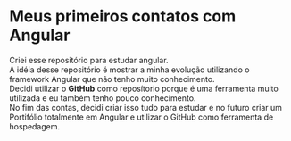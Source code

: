 # Meus primeiros contatos com Angular
Criei esse repositório para estudar angular.</br>
A idéia desse repositório é mostrar a minha evolução utilizando o framework Angular que não tenho muito conhecimento.</br>
Decidi utilizar o <strong>GitHub</strong> como reposítorio porque é uma ferramenta muito utilizada e eu também tenho pouco conhecimento.</br>
No fim das contas, decidi criar isso tudo para estudar e no futuro criar um Portifólio totalmente em Angular e utilizar o GitHub como ferramenta de hospedagem.
